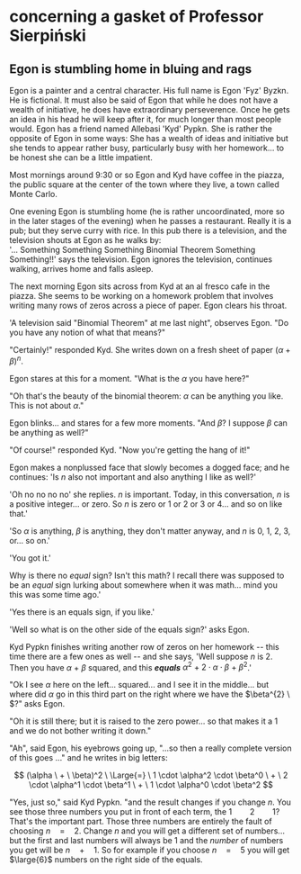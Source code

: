 # concerning a gasket of Professor Sierpiński


## Egon is stumbling home in bluing and rags


Egon is a painter and a central character. His full name is Egon 'Fyz' Byzkn.
He is fictional.
It must also be said of Egon that while he does not have a wealth of initiative,
he does have extraordinary perseverence. Once he gets an idea in his head 
he will keep after it, for much longer than most people would. Egon has a friend named 
Allebasi 'Kyd' Pypkn. She is rather the opposite
of Egon in some ways: She has a wealth of ideas and initiative but 
she tends to appear rather busy,
particularly busy with her homework... to be honest she can be a little impatient.


Most mornings around 9:30 or so Egon and Kyd have coffee in the piazza, the public square 
at the center of the town where they live, a town called Monte Carlo. 


One evening Egon is stumbling home (he is rather uncoordinated, more so in the later stages
of the evening) when he passes a restaurant. Really it is a pub; but they serve curry with 
rice. In this pub there is a television, and the television shouts at Egon as he walks by:  
'... Something Something Something Binomial Theorem Something Something!!' says the television.
Egon ignores the television, continues walking, arrives home and falls asleep.


The next morning Egon sits across from Kyd at an al fresco cafe in the piazza. 
She seems to be working on a homework problem that involves writing many rows 
of zeros across a piece of paper. Egon clears his throat.

'A television said "Binomial Theorem" at me last night", observes Egon. "Do you have any notion of what 
that means?"


"Certainly!" responded Kyd. She writes down on a fresh sheet of paper ${( \alpha  +  \beta )}^n$.


Egon stares at this for a moment. "What is the $\alpha$ you have here?"


"Oh that's the beauty of the binomial theorem: $\alpha$ can be anything you like. This is not about $\alpha$."


Egon blinks... and stares for a few more moments. "And $\beta$? I suppose $\beta$ can be anything as well?"


"Of course!" responded Kyd. "Now you're getting the hang of it!"


Egon makes a nonplussed face that slowly becomes a dogged face; and he continues: 'Is $n$ also not important
and also anything I like as well?' 


'Oh no no no no' she replies. $n$ is important. Today, in this conversation, 
$n$ is a positive integer... or zero. So $n$ is zero or 1 or 
2 or 3 or 4... and so on like that.'


'So $\alpha$ is anything, $\beta$ is anything, they don't matter anyway, and $n$ is 0, 1, 2, 3, or... so on.'


'You got it.'


Why is there no *equal* sign? Isn't this math? I recall there was supposed to 
be an *equal* sign lurking about somewhere when it was math... mind you this was some time ago.'


'Yes there is an equals sign, if you like.'


'Well so what is on the other side of the equals sign?' asks Egon. 


Kyd Pypkn finishes writing another row of zeros on her homework -- this time there 
are a few ones as well -- and she says,
'Well suppose $n$ is 2. Then you have $\alpha \ + \ \beta$ squared, and this ***equals*** 
$\alpha^2 \ + \ 2 \cdot \alpha \cdot \beta \ + \ \beta^2$.'


"Ok I see $\alpha$ here on the left... squared... and I see it in the middle... but where did $\alpha$ go 
in this third part on the right where we have the $\beta^{2} \ $?" asks Egon.


"Oh it is still there; but it is raised to the zero power... so that makes it a 1 and we do not bother writing it down."


"Ah", said Egon, his eyebrows going up, "...so then a really complete version of this goes ..." 
and he writes in big letters:


$$
(\alpha \ + \ \beta)^2 \ \Large{=} \ 1 \cdot \alpha^2 \cdot \beta^0 \ + \ 2 \cdot \alpha^1 \cdot \beta^1 \ + \ 1 \cdot \alpha^0 \cdot \beta^2
$$


"Yes, just so," said Kyd Pypkn. "and the result changes if you change $n$. You see those three numbers you put 
in front of each term, the $1 \qquad 2 \qquad 1$? That's the important part. Those three numbers are entirely
the fault of choosing $n \quad = \quad 2$. Change $n$ and you will get a different set of numbers... but the
first and last numbers will always be $1$ and the *number* of numbers you get will be $n \quad + \quad 1$. So 
for example if you choose $n \quad = \quad 5$ you will get $\large{6}$ numbers on the right side of the equals.




